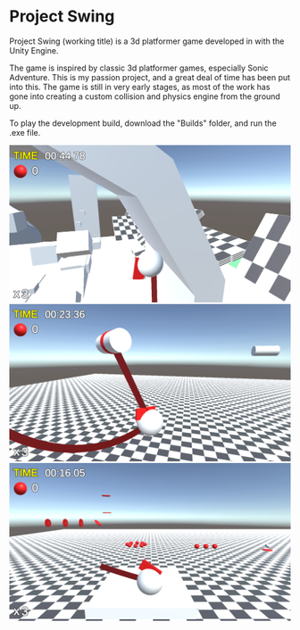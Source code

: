 # Project Swing

Project Swing (working title) is a 3d platformer game developed in with the Unity Engine.

The game is inspired by classic 3d platformer games, especially Sonic Adventure. This is my passion project, and a great deal of time has been put into this. The game is still in very early stages, as most of the work has gone into creating a custom collision and physics engine from the ground up.

To play the development build, download the "Builds" folder, and run the .exe file.


![alt text](https://github.com/dan-turner-djt/Project-Swing/blob/8b70a60e5ba935a2037e883b96305ca7a10a220d/Screenshots/screenshot1.png)
![alt text](https://github.com/dan-turner-djt/Project-Swing/blob/8b70a60e5ba935a2037e883b96305ca7a10a220d/Screenshots/screenshot2.png)
![alt text](https://github.com/dan-turner-djt/Project-Swing/blob/8b70a60e5ba935a2037e883b96305ca7a10a220d/Screenshots/screenshot3.png)
